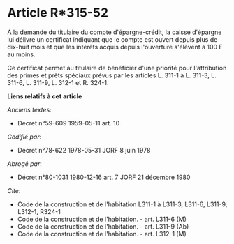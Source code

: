 # Article R*315-52

A la demande du titulaire du compte d'épargne-crédit, la caisse d'épargne lui délivre un certificat indiquant que le compte
est ouvert depuis plus de dix-huit mois et que les intérêts acquis depuis l'ouverture s'élèvent à 100 F au moins.

Ce certificat permet au titulaire de bénéficier d'une priorité pour l'attribution des primes et prêts spéciaux prévus par les
articles L. 311-1 à L. 311-3, L. 311-6, L. 311-9, L. 312-1 et R. 324-1.

**Liens relatifs à cet article**

_Anciens textes_:

  - Décret n°59-609 1959-05-11 art. 10

_Codifié par_:

  - Décret n°78-622 1978-05-31 JORF 8 juin 1978

_Abrogé par_:

  - Décret n°80-1031 1980-12-16 art. 7 JORF 21 décembre 1980

_Cite_:

  - Code de la construction et de l'habitation L311-1 à L311-3, L311-6, L311-9, L312-1, R324-1
  - Code de la construction et de l'habitation. - art. L311-6 (M)
  - Code de la construction et de l'habitation. - art. L311-9 (Ab)
  - Code de la construction et de l'habitation. - art. L312-1 (M)

